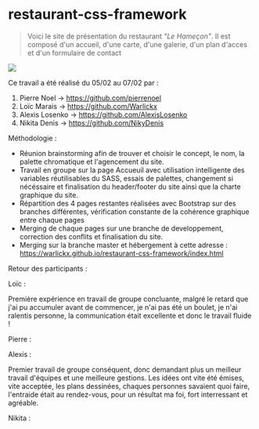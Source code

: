 # restaurant-css-framework

>Voici le site de présentation du restaurant *"Le Hameçon"*. Il est composé d'un accueil, d'une carte, d'une galerie, d'un plan d'acces et d'un formulaire de contact

![](https://zupimages.net/up/19/06/j1kv.png)

Ce travail a été réalisé du 05/02 au 07/02 par :

1. Pierre Noel -> https://github.com/pierrenoel
2. Loïc Marais -> https://github.com/Warlickx
3. Alexis Losenko -> https://github.com/AlexisLosenko
4. Nikita Denis -> https://github.com/NikyDenis

Méthodologie :

- Réunion brainstorming afin de trouver et choisir le concept, le nom, la palette chromatique et l'agencement du site.
- Travail en groupe sur la page Accueuil avec utilisation intelligente des variables réutilisables du SASS, essais de palettes, changement si nécéssaire et finalisation du header/footer du site ainsi que la charte graphique du site.
- Répartition des 4 pages restantes réalisées avec Bootstrap sur des branches différentes, vérification constante de la cohérence graphique entre chaque pages
- Merging de chaque pages sur une branche de developpement, correction des conflits et finalisation du site.
- Merging sur la branche master et hébergement à cette adresse : https://warlickx.github.io/restaurant-css-framework/index.html

Retour des participants :

Loïc :

Première expérience en travail de groupe concluante, malgré le retard que j'ai pu accumuler avant de commencer, je n'ai pas été un boulet, je n'ai ralentis personne, la communication était excellente et donc le travail fluide !

Pierre :

Alexis :

Premier travail de groupe conséquent, donc demandant plus un meilleur travail d'équipes et une meilleure gestions. Les idées ont vite été émises, vite acceptée, les plans dessinées, chaques personnes savaient quoi faire, l'entraide était au rendez-vous, pour un résultat ma foi, fort interressant et agréable.

Nikita :
